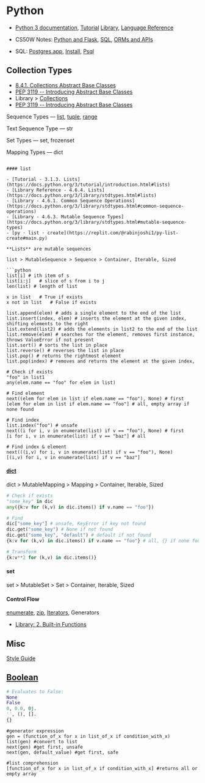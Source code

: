 # Python

- [Python 3 documentation](https://docs.python.org/3/), 
[Tutorial](https://docs.python.org/3/tutorial/index.html)
[Library](https://docs.python.org/3/library/index.html), 
[Language Reference](https://docs.python.org/3/reference/index.html)

- CS50W Notes: 
[Python and Flask](https://cs50.harvard.edu/web/notes/2/), 
[SQL](https://cs50.harvard.edu/web/notes/3/), 
[ORMs and APIs](https://cs50.harvard.edu/web/notes/4/)

- SQL: 
[Postgres.app](https://postgresapp.com), 
[Install](https://youtu.be/5AOkxqFaYEE), 
[Psql](http://postgresguide.com/utilities/psql.html)


## Collection Types

- [8.4.1. Collections Abstract Base Classes](https://docs.python.org/3/library/collections.abc.html#collections-abstract-base-classes)
- [PEP 3119 -- Introducing Abstract Base Classes](https://www.python.org/dev/peps/pep-3119/)
- Library > [Collections](https://docs.python.org/3/library/collections.html)
- [PEP 3119 -- Introducing Abstract Base Classes](https://www.python.org/dev/peps/pep-3119/)


Sequence Types — 
[list](#list), 
[tuple](#tuple), 
[range](#range) 

Text Sequence Type — str

Set Types — set, frozenset

Mapping Types — dict
```

#### list

- [Tutorial - 3.1.3. Lists](https://docs.python.org/3/tutorial/introduction.html#lists)
- [Library Reference - 4.6.4. Lists](https://docs.python.org/3/library/stdtypes.html#lists)
- [Library - 4.6.1. Common Sequence Operations](https://docs.python.org/3/library/stdtypes.html#common-sequence-operations)
- [Library - 4.6.3. Mutable Sequence Types](https://docs.python.org/3/library/stdtypes.html#mutable-sequence-types)
- [py · list · create](https://replit.com/@rabinjoshi1/py-list-create#main.py)

**Lists** are mutable sequences

list > MutableSequence > Sequence > Container, Iterable, Sized 

```python
list[i]	# ith item of s
list[i:j]	# slice of s from i to j
len(list) # length of list

x in list	# True if exists
x not in list	# False if exists

list.append(elem) # adds a single element to the end of the list
list.insert(index, elem) # inserts the element at the given index, shifting elements to the right
list.extend(list2) # adds the elements in list2 to the end of the list
list.remove(elem) # searches for the element, removes first instance, throws ValueError if not present
list.sort() # sorts the list in place
list.reverse() # reverses the list in place
list.pop() # returns the rightmost element 
list.pop(index) # removes and returns the element at the given index, 

# Check if exists
"foo" in list1
any(elem.name == "foo" for elem in list)

# Find element
next((elem for elem in list if elem.name == "foo"), None) # first
[elem for elem in list if elem.name == "foo"] # all, empty array if none found

# Find index
list.index("foo") # unsafe
next((i for i, v in enumerate(list) if v == "foo"), None) # first
[i for i, v in enumerate(list) if v == "baz"] # all

# Find index & element
next(((i,v) for i, v in enumerate(list) if v == "foo"), None)
[(i,v) for i, v in enumerate(list) if v == "baz"]
```

#### [dict](https://docs.python.org/3/library/stdtypes.html#mapping-types-dict)

dict > MutableMapping > Mapping > Container, Iterable, Sized

```python
# Check if exists
"some_key" in dic
any({k:v for (k,v) in dic.items() if v.name == "foo"})

# Find
dic["some_key"] # unsafe, KeyError if key not found
dic.get("some_key") # None if not found
dic.get("some_key", "default") # default if not found
{k:v for (k,v) in dic.items() if v.name == "foo"} # all, {} if none found 

# Transform
{k:v**2 for (k,v) in dic.items()}
```

#### set 

set > MutableSet > Set > Container, Iterable, Sized



#### Control Flow

[enumerate](https://github.com/mobilege/data-science/blob/master/enumerate.md), 
[zip](https://github.com/mobilege/data-science/blob/master/zip.md),
[Iterators](https://github.com/mobilege/data-science/blob/master/iterators.md),
Generators

- [Library: 2. Built-in Functions](https://docs.python.org/3/library/functions.html)

## Misc

[Style Guide](https://www.python.org/dev/peps/pep-0008/)

## [Boolean](https://docs.python.org/3/library/stdtypes.html#truth-value-testing)

```python
# Evaluates to False:
None
False
0, 0.0, 0j.
'', (), [].
{}
```



```
#generator expression
gen = (function_of_x for x in list_of_x if condition_with_x) 
list(gen) #convert to list
next(gen) #get first, unsafe
next(gen, default_value) #get first, safe

#list comprehension
[function_of_x for x in list_of_x if condition_with_x] #returns all or empty array
